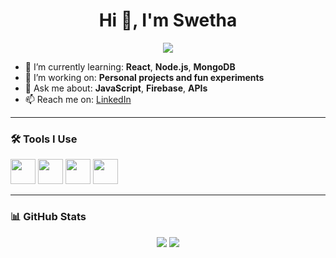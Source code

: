 <h1 align="center">Hi 👋, I'm Swetha</h1>

<p align="center">
  <img src="https://readme-typing-svg.herokuapp.com?lines=Aspiring+Developer;Learning+JavaScript+and+Node.js;Open+Source+Explorer" />
</p>

- 🌱 I’m currently learning: **React**, **Node.js**, **MongoDB**
- 🔭 I’m working on: **Personal projects and fun experiments**
- 💬 Ask me about: **JavaScript**, **Firebase**, **APIs**
- 📫 Reach me on: [LinkedIn](https://www.linkedin.com/in/swetha-pushpavel-321575259/)

---

### 🛠️ Tools I Use

<p align="left">
  <img src="https://cdn.jsdelivr.net/gh/devicons/devicon/icons/javascript/javascript-original.svg" width="40"/>
  <img src="https://cdn.jsdelivr.net/gh/devicons/devicon/icons/react/react-original.svg" width="40"/>
  <img src="https://cdn.jsdelivr.net/gh/devicons/devicon/icons/nodejs/nodejs-original.svg" width="40"/>
  <img src="https://cdn.jsdelivr.net/gh/devicons/devicon/icons/mongodb/mongodb-original.svg" width="40"/>
</p>

---

### 📊 GitHub Stats

<p align="center">
  <img src="https://github-readme-stats.vercel.app/api?username=swetha-pushpavel&show_icons=true&theme=radical" />
  <img src="https://github-readme-streak-stats.herokuapp.com/?user=swetha-pushpavel&theme=radical" />
</p>
